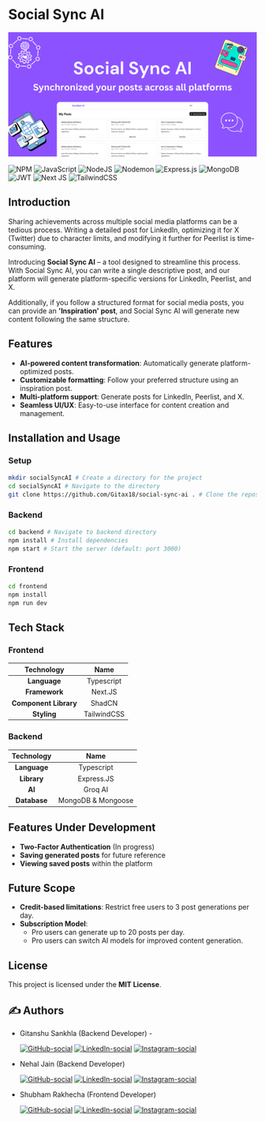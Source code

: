 # Social Sync AI

![Social Sync AI](socialsyncimage.png)

![NPM](https://img.shields.io/badge/NPM-%23CB3837.svg?style=for-the-badge&logo=npm&logoColor=white)
![JavaScript](https://img.shields.io/badge/javascript-%23323330.svg?style=for-the-badge&logo=javascript&logoColor=%23F7DF1E)
![NodeJS](https://img.shields.io/badge/node.js-6DA55F?style=for-the-badge&logo=node.js&logoColor=white)
![Nodemon](https://img.shields.io/badge/NODEMON-%23323330.svg?style=for-the-badge&logo=nodemon&logoColor=%BBDEAD)
![Express.js](https://img.shields.io/badge/express.js-%23404d59.svg?style=for-the-badge&logo=express&logoColor=%2361DAFB)
![MongoDB](https://img.shields.io/badge/MongoDB-%234ea94b.svg?style=for-the-badge&logo=mongodb&logoColor=white)
![JWT](https://img.shields.io/badge/JWT-black?style=for-the-badge&logo=JSON%20web%20tokens)
![Next JS](https://img.shields.io/badge/Next-black?style=for-the-badge&logo=next.js&logoColor=white)
![TailwindCSS](https://img.shields.io/badge/tailwindcss-%2338B2AC.svg?style=for-the-badge&logo=tailwind-css&logoColor=white)

## Introduction

Sharing achievements across multiple social media platforms can be a tedious process. Writing a detailed post for LinkedIn, optimizing it for X (Twitter) due to character limits, and modifying it further for Peerlist is time-consuming.

Introducing **Social Sync AI** – a tool designed to streamline this process. With Social Sync AI, you can write a single descriptive post, and our platform will generate platform-specific versions for LinkedIn, Peerlist, and X.

Additionally, if you follow a structured format for social media posts, you can provide an **'Inspiration' post**, and Social Sync AI will generate new content following the same structure.

## Features

- **AI-powered content transformation**: Automatically generate platform-optimized posts.
- **Customizable formatting**: Follow your preferred structure using an inspiration post.
- **Multi-platform support**: Generate posts for LinkedIn, Peerlist, and X.
- **Seamless UI/UX**: Easy-to-use interface for content creation and management.

## Installation and Usage

### Setup

```bash
mkdir socialSyncAI # Create a directory for the project
cd socialSyncAI # Navigate to the directory
git clone https://github.com/Gitax18/social-sync-ai . # Clone the repository
```

### Backend

```bash
cd backend # Navigate to backend directory
npm install # Install dependencies
npm start # Start the server (default: port 3000)
```

### Frontend

```bash
cd frontend
npm install
npm run dev
```

## Tech Stack

### Frontend

|      Technology       |    Name     |
| :-------------------: | :---------: |
|     **Language**      | Typescript  |
|     **Framework**     |   Next.JS   |
| **Component Library** |   ShadCN    |
|      **Styling**      | TailwindCSS |

### Backend

|  Technology  |        Name        |
| :----------: | :----------------: |
| **Language** |     Typescript     |
| **Library**  |     Express.JS     |
|    **AI**    |      Groq AI       |
| **Database** | MongoDB & Mongoose |

## Features Under Development

- **Two-Factor Authentication** (In progress)
- **Saving generated posts** for future reference
- **Viewing saved posts** within the platform

## Future Scope

- **Credit-based limitations**: Restrict free users to 3 post generations per day.
- **Subscription Model**:
  - Pro users can generate up to 20 posts per day.
  - Pro users can switch AI models for improved content generation.

## License

This project is licensed under the **MIT License**.

## ✍️ Authors

- Gitanshu Sankhla (Backend Developer) -

  [![GitHub-social](https://img.shields.io/badge/github-%23121011.svg?style=for-the-badge&logo=github&logoColor=white)](https://github.com/Gitax18) [![LinkedIn-social](https://img.shields.io/badge/linkedin-%230077B5.svg?style=for-the-badge&logo=linkedin&logoColor=white)](https://linkedin.com/in/gitanshu-sankhla)
  [![Instagram-social](https://img.shields.io/badge/Instagram-%23E4405F.svg?style=for-the-badge&logo=Instagram&logoColor=white)](https://www.instagram.com/gitanshusankhla)

- Nehal Jain (Backend Developer)

  [![GitHub-social](https://img.shields.io/badge/github-%23121011.svg?style=for-the-badge&logo=github&logoColor=white)](https://github.com/thebraudalf) [![LinkedIn-social](https://img.shields.io/badge/linkedin-%230077B5.svg?style=for-the-badge&logo=linkedin&logoColor=white)](https://www.linkedin.com/in/nehaljain05/)
  [![Instagram-social](https://img.shields.io/badge/Instagram-%23E4405F.svg?style=for-the-badge&logo=Instagram&logoColor=white)](https://www.instagram.com/the_braudalf/)

- Shubham Rakhecha (Frontend Developer)

  [![GitHub-social](https://img.shields.io/badge/github-%23121011.svg?style=for-the-badge&logo=github&logoColor=white)](https://github.com/skysparko) [![LinkedIn-social](https://img.shields.io/badge/linkedin-%230077B5.svg?style=for-the-badge&logo=linkedin&logoColor=white)](https://www.linkedin.com/in/shubham-rakhecha-75a3b621a/)
  [![Instagram-social](https://img.shields.io/badge/Instagram-%23E4405F.svg?style=for-the-badge&logo=Instagram&logoColor=white)](https://www.instagram.com/fake.sparko/)
